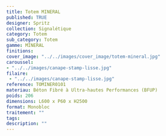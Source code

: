 ```yaml
---
title: Totem MINERAL  
published: TRUE
designer: Spritz
collection: Signalétique
category: Totem
sub_category: Totem
gamme: MINERAL
finitions: 
cover_image: "../../images/cover_image/totem-mineral.jpg"
caroussel: 
- "../../images/canape-stamp-lisse.jpg"
filaire: 
 - "../../images/canape-stamp-lisse.jpg"
reference: TOMINER0101
materiau: Béton Fibré à Ultra-hautes Performances (BFUP)
poids: 206
dimensions: L600 x P60 x H2500 
format: Monobloc
traitement: ""
tags: 
description: ""
---
```

